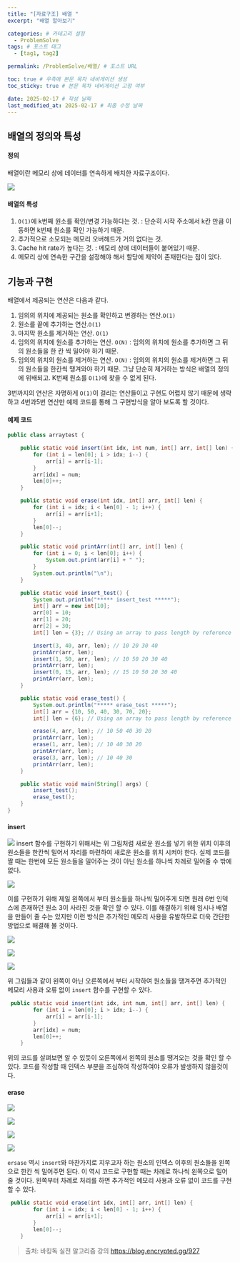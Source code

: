 ```yaml
---
title: "[자료구조] 배열 "
excerpt: "배열 알아보기"

categories: # 카테고리 설정
  - ProblemSolve
tags: # 포스트 태그
  - [tag1, tag2]

permalink: /ProblemSolve/배열/ # 포스트 URL

toc: true # 우측에 본문 목차 네비게이션 생성
toc_sticky: true # 본문 목차 네비게이션 고정 여부

date: 2025-02-17 # 작성 날짜
last_modified_at: 2025-02-17 # 최종 수정 날짜
---
```


## 배열의 정의와 특성

#### 정의
배열이란 메모리 상에 데이터를 연속하게 배치한 자료구조이다.

![](https://velog.velcdn.com/images/gwoprk/post/8c96064a-8a6a-4438-bf29-bb6ebb5dd548/image.png)



#### 배열의 특성
1. `O(1)`에 k번째 원소를 확인/변경 가능하다는 것.
: 단순히 시작 주소에서 k칸 만큼 이동하면 k번째 원소를 확인 가능하기 때문.
2. 추가적으로 소모되는 메모리 오버헤드가 거의 없다는 것.
3. Cache hit rate가 높다는 것.
: 메모리 상에 데이터들이 붙어있기 때문.
4. 메모리 상에 연속한 구간을 설정해야 해서 할당에 제약이 존재한다는 점이 있다.


## 기능과 구현

배열에서 제공되는 연산은 다음과 같다.

1. 임의의 위치에 제공되는 원소를 확인하고 변경하는 연산.`O(1)`
2. 원소를 끝에 추가하는 연산.`O(1)`
3. 마지막 원소를 제거하는 연산. `O(1)`
4. 임의의 위치에 원소를 추가하는 연산. `O(N)`
: 임의의 위치에 원소를 추가하면 그 뒤의 원소들을 한 칸 씩 밀어야 하기 때문.
5. 임의의 위치의 원소를 제거하는 연산. `O(N)`
: 임의의 위치의 원소를 제거하면 그 뒤의 원소들을 한칸씩 땡겨와야 하기 때문. 그냥 단순히 제거하는 방식은 배열의 정의에 위배되고. K번째 원소를 `O(1)`에 찾을 수 없게 된다.

3번까지의 연산은 자명하게 `O(1)`이 걸리는 연산들이고 구현도 어렵지 않기 때문에 생략하고 4번과5번 연산만 예제 코드를 통해 그 구현방식을 알아 보도록 할 것이다.

#### 예제 코드
```java
public class arraytest {

    public static void insert(int idx, int num, int[] arr, int[] len) {
        for (int i = len[0]; i > idx; i--) {
            arr[i] = arr[i-1];
        }
        arr[idx] = num;
        len[0]++;
    }

    public static void erase(int idx, int[] arr, int[] len) {
        for (int i = idx; i < len[0] - 1; i++) {
            arr[i] = arr[i+1];
        }
        len[0]--;
    }

    public static void printArr(int[] arr, int[] len) {
        for (int i = 0; i < len[0]; i++) {
            System.out.print(arr[i] + " ");
        }
        System.out.println("\n");
    }

    public static void insert_test() {
        System.out.println("***** insert_test *****");
        int[] arr = new int[10];
        arr[0] = 10;
        arr[1] = 20;
        arr[2] = 30;
        int[] len = {3}; // Using an array to pass length by reference

        insert(3, 40, arr, len); // 10 20 30 40
        printArr(arr, len);
        insert(1, 50, arr, len); // 10 50 20 30 40
        printArr(arr, len);
        insert(0, 15, arr, len); // 15 10 50 20 30 40
        printArr(arr, len);
    }

    public static void erase_test() {
        System.out.println("***** erase_test *****");
        int[] arr = {10, 50, 40, 30, 70, 20};
        int[] len = {6}; // Using an array to pass length by reference

        erase(4, arr, len); // 10 50 40 30 20
        printArr(arr, len);
        erase(1, arr, len); // 10 40 30 20
        printArr(arr, len);
        erase(3, arr, len); // 10 40 30
        printArr(arr, len);
    }

    public static void main(String[] args) {
        insert_test();
        erase_test();
    }
}
```

#### insert

![](https://velog.velcdn.com/images/gwoprk/post/8efbfcc5-cfbb-49b4-9c96-099cf1222f89/image.png)
insert 함수를 구현하기 위해서는 위 그림처럼 새로운 원소를 넣기 위한 위치 이후의 원소들을 한칸씩 밀어서 자리를 마련하여 새로운 원소를 위치 시켜야 한다. 실제 코드를 짤 때는 한번에 모든 원소들을 밀어주는 것이 아닌 원소를 하나씩 차례로 밀어줄 수 밖에 없다.

![](https://velog.velcdn.com/images/gwoprk/post/f5a59ae7-a9f5-4b0e-b7f6-4c481c7f3888/image.png)

이를 구현하기 위해 제일 왼쪽에서 부터 원소들을 하나씩 밀어주게 되면 원래 6번 인덱스에 존재하던 원소 3이 사라진 것을 확인 할 수 있다. 이를 해결하기 위해 임시나 배열을 만들어 줄 수는 있지만 이런 방식은 추가적인 메모리 사용을 유발하므로 더욱 간단한 방법으로 해결해 볼 것이다.

![](https://velog.velcdn.com/images/gwoprk/post/972801a3-e672-42c3-be98-c6b946f37809/image.png)

![](https://velog.velcdn.com/images/gwoprk/post/6fab8f6d-0508-4758-bebb-78bfe22d9ecf/image.png)

![](https://velog.velcdn.com/images/gwoprk/post/36dd44b6-5dfd-4d61-92ef-23c29a0a0ace/image.png)

위 그림들과 같이 왼쪽이 아닌 오른쪽에서 부터 시작하여 원소들을 땡겨주면 추가적인 메모리 사용과 오류 없이 `insert` 함수를 구현할 수 있다.

```java
 public static void insert(int idx, int num, int[] arr, int[] len) {
        for (int i = len[0]; i > idx; i--) {
            arr[i] = arr[i-1];
        }
        arr[idx] = num;
        len[0]++;
    }
```

위의 코드를 살펴보면 알 수 있듯이 오른쪽에서 왼쪽의 원소를 땡겨오는 것을 확인 할 수 있다. 코드를 작성할 때 인덱스 부분을 조심하여 작성하여야 오류가 발생하지 않을것이다.

#### erase

![](https://velog.velcdn.com/images/gwoprk/post/7a6d0fc8-2926-4b09-bd9c-13a5608fbfd0/image.png)

![](https://velog.velcdn.com/images/gwoprk/post/ebc71c47-fa68-484a-997f-209c983b52a4/image.png)

![](https://velog.velcdn.com/images/gwoprk/post/5ca2a7d2-3c6c-40a9-adc5-c6ebb741eeac/image.png)

![](https://velog.velcdn.com/images/gwoprk/post/ba84a37d-13aa-40b9-bf11-98c6964e6af8/image.png)


`ersase` 역시 `insert`와 마찬가지로 지우고자 하는 원소의 인덱스 이후의 원소들을 왼쪽으로 한칸 씩 밀어주면 된다. 이 역시 코드로 구현할 때는 차례로 하나씩 왼쪽으로 밀어 줄 것이다. 왼쪽부터 차례로 처리를 하면 추가적인 메모리 사용과 오류 없이 코드를 구현할 수 있다.

```java
 public static void erase(int idx, int[] arr, int[] len) {
        for (int i = idx; i < len[0] - 1; i++) {
            arr[i] = arr[i+1];
        }
        len[0]--;
    }
```

> 출처: 바킹독 실전 알고리즘 강의 https://blog.encrypted.gg/927
